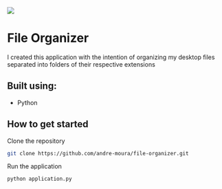 <img src="https://img.shields.io/badge/python-v3.10.7-blue" />

# File Organizer
I created this application with the intention of organizing my desktop files separated into folders of their respective extensions

## Built using:

- Python

## How to get started

Clone the repository
```bash
git clone https://github.com/andre-moura/file-organizer.git
```

Run the application
```bash
python application.py
```

